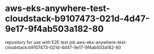 # aws-eks-anywhere-test-cloudstack-b9107473-021d-4d47-9e17-9f4ab503a182-80
repository for use with E2E test job aws-eks-anywhere-test-cloudstack:b9107473-021d-4d47-9e17-9f4ab503a182-80
